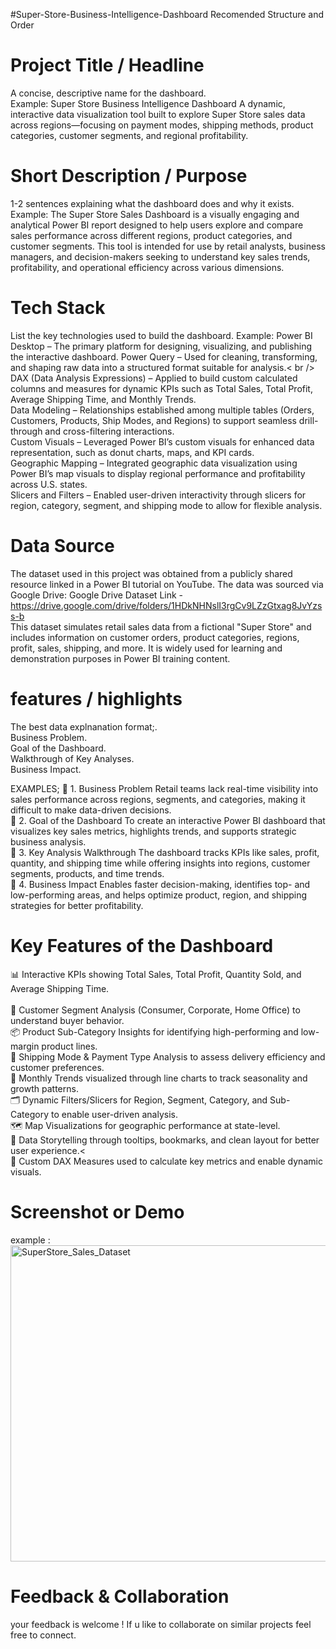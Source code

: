#Super-Store-Business-Intelligence-Dashboard
Recomended Structure and Order
# Project Title / Headline 
A concise, descriptive name for the dashboard.<br />
Example: Super Store Business Intelligence Dashboard
A dynamic, interactive data visualization tool built to explore Super Store sales data across regions—focusing on payment modes, shipping methods, product categories, customer segments, and regional profitability.

# Short Description / Purpose 
1-2 sentences explaining what the dashboard does and why it exists. <br />
Example: The Super Store Sales Dashboard is a visually engaging and analytical Power BI report designed to help users explore and compare sales performance across different regions, product categories, and customer segments. This tool is intended for use by retail analysts, business managers, and decision-makers seeking to understand key sales trends, profitability, and operational efficiency across various dimensions.

# Tech Stack
List the key technologies used to build the dashboard. 
Example: Power BI Desktop – The primary platform for designing, visualizing, and publishing the interactive dashboard.
Power Query – Used for cleaning, transforming, and shaping raw data into a structured format suitable for analysis.< br />
DAX (Data Analysis Expressions) – Applied to build custom calculated columns and measures for dynamic KPIs such as Total Sales, Total Profit, Average Shipping Time, and Monthly Trends.<br />
Data Modeling – Relationships established among multiple tables (Orders, Customers, Products, Ship Modes, and Regions) to support seamless drill-through and cross-filtering interactions.<br />
Custom Visuals – Leveraged Power BI’s custom visuals for enhanced data representation, such as donut charts, maps, and KPI cards. <br />
Geographic Mapping – Integrated geographic data visualization using Power BI’s map visuals to display regional performance and profitability across U.S. states.<br />
Slicers and Filters – Enabled user-driven interactivity through slicers for region, category, segment, and shipping mode to allow for flexible analysis.<br />

# Data Source
The dataset used in this project was obtained from a publicly shared resource linked in a Power BI tutorial on YouTube. The data was sourced via Google Drive:
Google Drive Dataset Link - https://drive.google.com/drive/folders/1HDkNHNslI3rgCv9LZzGtxag8JvYzss-b<br />
This dataset simulates retail sales data from a fictional "Super Store" and includes information on customer orders, product categories, regions, profit, sales, shipping, and more. It is widely used for learning and demonstration purposes in Power BI training content.

# features / highlights 
The best data explnanation format;.<br />
Business Problem.<br />
Goal of the Dashboard.<br />
Walkthrough of Key Analyses.<br />
Business Impact.<br />

EXAMPLES;
🔹 1. Business Problem
Retail teams lack real-time visibility into sales performance across regions, segments, and categories, making it difficult to make data-driven decisions.<br />
🔹 2. Goal of the Dashboard
To create an interactive Power BI dashboard that visualizes key sales metrics, highlights trends, and supports strategic business analysis.<br />
🔹 3. Key Analysis Walkthrough
The dashboard tracks KPIs like sales, profit, quantity, and shipping time while offering insights into regions, customer segments, products, and time trends.<br />
🔹 4. Business Impact
Enables faster decision-making, identifies top- and low-performing areas, and helps optimize product, region, and shipping strategies for better profitability.<br />


# Key Features of the Dashboard

📊 Interactive KPIs showing Total Sales, Total Profit, Quantity Sold, and Average Shipping Time.<br />  
🧾 Customer Segment Analysis (Consumer, Corporate, Home Office) to understand buyer behavior.<br />
📦 Product Sub-Category Insights for identifying high-performing and low-margin product lines.<br />
🚚 Shipping Mode & Payment Type Analysis to assess delivery efficiency and customer preferences.<br />
📅 Monthly Trends visualized through line charts to track seasonality and growth patterns.<br />
🗂️ Dynamic Filters/Slicers for Region, Segment, Category, and Sub-Category to enable user-driven analysis.<br />
🗺️ Map Visualizations for geographic performance at state-level.<br />
📌 Data Storytelling through tooltips, bookmarks, and clean layout for better user experience.<<br />
🧮 Custom DAX Measures used to calculate key metrics and enable dynamic visuals.<br />

# Screenshot or Demo
 example : <img width="506" alt="SuperStore_Sales_Dataset" src="https://github.com/user-attachments/assets/d9fa5a00-128a-4a24-bd23-33242f102eb8" />

 # Feedback & Collaboration
 your feedback is welcome ! If u like to collaborate on similar projects feel free to connect.
